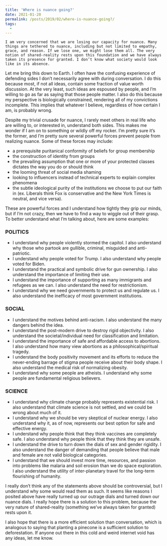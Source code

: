 ```yaml
---
title: 'Where is nuance going?'
date: 2021-01-20
permalink: /posts/2019/02/where-is-nuance-going?/
tags:
  -
---
```



	I am very concerned that we are losing our capacity for nuance. Many things are tethered to nuance, including but not limited to empathy, grace, and reason. If we lose one, we might lose them all. The very notion of shared-reality rests upon this foundation and we have always taken its presence for granted. I don’t know what society would look like in its absence.
	
  Let me bring this down to Earth. I often have the confusing experience of defending sides I don’t necessarily agree with during conversation. I do this because most, if not all ideas, contain some fraction of value worth discussion.  At the very least, such ideas are espoused by people, and I’m willing to go as far as saying that those people matter. I also do this because my perspective is biologically constrained, rendering all of my convictions incomplete. This implies that whatever I believe, regardless of how certain I am, is probably wrong.
	
  Despite my trivial crusade for nuance, I rarely meet others in real life who are willing to, or interested in, understand both sides. This makes me wonder if I am on to something or wildly off my rocker. I’m pretty sure it’s the former, and I’m pretty sure several powerful forces prevent people from realizing nuance. Some of these forces may include:

-	a prerequisite puritanical conformity of beliefs for group membership
-	the construction of identity from groups
-	the prevailing assumption that one or more of your protected classes dictates the way you do or should think
-	the looming threat of social media shaming
-	looking to influencers instead of technical experts to explain complex phenomena
-	the subtle ideological purity of the institutions we choose to put our faith in (ex. Liberals think Fox is conservative and the New York Times is neutral, and vice versa). 

These are powerful forces and I understand how tightly they grip our minds, but if I’m not crazy, then we have to find a way to wiggle out of their grasp. To better understand what I’m talking about, here are some examples:

### POLITICS

-	I understand why people violently stormed the capitol. I also understand why those who partook are gullible, criminal, misguided and anti-patriotic.
-	I understand why people voted for Trump. I also understand why people voted for Biden.
-	I understand the practical and symbolic drive for gun ownership. I also understand the importance of limiting their use.
-	I understand the importance of supporting as many immigrants and refugees as we can. I also understand the need for restrictionism.
-	I understand why we need governments to protect us and regulate us. I also understand the inefficacy of most government institutions.

### SOCIAL

-	I understand the motives behind anti-racism. I also understand the many dangers behind the idea.
-	I understand the post-modern drive to destroy rigid objectivity. I also understand the societal/individual need for classification and limitation.
-	I understand the importance of safe and affordable access to abortions. I also understand how many view abortions as a philosophical/spiritual tragedy.
-	I understand the body positivity movement and its efforts to reduce the never-ending barrage of stigma people receive about their body shape. I also understand the medical risk of normalizing obesity.
-	I understand why some people are atheists. I understand why some people are fundamental religious believers.

### SCIENCE

-	I understand why climate change probably represents existential risk. I also understand that climate science is not settled, and we could be wrong about much of it.
-	I understand why we should be very skeptical of nuclear energy. I also understand why it, as of now, represents our best option for safe and effective energy.
-	I understand why people think that they think vaccines are completely safe. I also understand why people think that they think they are unsafe.
-	I understand the drive to turn down the dials of sex and gender rigidity. I also understand the danger of demanding that people believe that male and female are not valid biological categories.
-	I understand that we should invest more time, resources, and passion into problems like malaria and soil erosion than we do space exploration. I also understand the utility of inter-planetary travel for the long-term flourishing of humanity. 


I really don’t think any of the statements above should be controversial, but I understand why some would read them as such. It seems like reasons I posited above have really turned up our outrage dials and turned down our nuance dials. I really hope there is a solution to this problem, because the very nature of shared-reality (something we’ve always taken for granted) rests upon it. 

I also hope that there is a more efficient solution than conversation, which is analogous to saying that planting a pinecone is a sufficient solution to deforestation. If anyone out there in this cold and weird internet void has any ideas, let me know.
